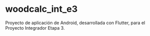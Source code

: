 # woodcalc_int_e3

Proyecto de aplicación de Android, desarrollada con Flutter, para el Proyecto Integrador Etapa 3.
